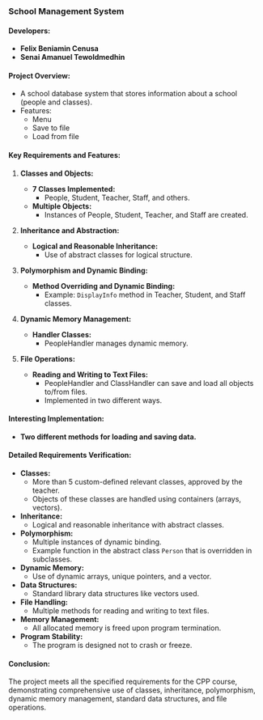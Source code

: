 ### School Management System

#### Developers:
- **Felix Beniamin Cenusa**
- **Senai Amanuel Tewoldmedhin**

#### Project Overview:
- A school database system that stores information about a school (people and classes).
- Features:
  - Menu
  - Save to file
  - Load from file

#### Key Requirements and Features:

1. **Classes and Objects:**
   - **7 Classes Implemented:**
     - People, Student, Teacher, Staff, and others.
   - **Multiple Objects:**
     - Instances of People, Student, Teacher, and Staff are created.

2. **Inheritance and Abstraction:**
   - **Logical and Reasonable Inheritance:**
     - Use of abstract classes for logical structure.
   
3. **Polymorphism and Dynamic Binding:**
   - **Method Overriding and Dynamic Binding:**
     - Example: `DisplayInfo` method in Teacher, Student, and Staff classes.

4. **Dynamic Memory Management:**
   - **Handler Classes:**
     - PeopleHandler manages dynamic memory.

5. **File Operations:**
   - **Reading and Writing to Text Files:**
     - PeopleHandler and ClassHandler can save and load all objects to/from files.
     - Implemented in two different ways.

#### Interesting Implementation:
- **Two different methods for loading and saving data.**

#### Detailed Requirements Verification:
- **Classes:**
  - More than 5 custom-defined relevant classes, approved by the teacher.
  - Objects of these classes are handled using containers (arrays, vectors).
- **Inheritance:**
  - Logical and reasonable inheritance with abstract classes.
- **Polymorphism:**
  - Multiple instances of dynamic binding.
  - Example function in the abstract class `Person` that is overridden in subclasses.
- **Dynamic Memory:**
  - Use of dynamic arrays, unique pointers, and a vector.
- **Data Structures:**
  - Standard library data structures like vectors used.
- **File Handling:**
  - Multiple methods for reading and writing to text files.
- **Memory Management:**
  - All allocated memory is freed upon program termination.
- **Program Stability:**
  - The program is designed not to crash or freeze.

#### Conclusion:
The project meets all the specified requirements for the CPP course, demonstrating comprehensive use of classes, inheritance, polymorphism, dynamic memory management, standard data structures, and file operations.
